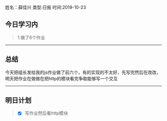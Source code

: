 姓名：薛佳兴
类型:日报
时间:2019-10-23

## 今日学习内 ##
>1.做了6个作业
* * *
## 总结 ##
​		今天把组长发给我的js作业做了前六个，有的实现的不太好，先写完然后在改改，明天把作业在做做在把http的模块看完争取能够写一个交互 

* * *
## 明日计划 ##
> - [x]  写作业然后看http模块

